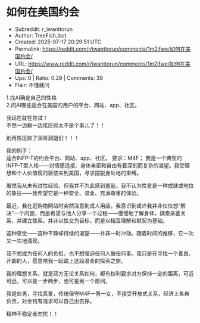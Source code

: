 # 如何在美国约会

- Subreddit: r_iwanttorun
- Author: TreeFish_bot
- Created: 2025-07-17 20:29:51 UTC
- Permalink: https://reddit.com/r/iwanttorun/comments/1m2ifwe/如何在美国约会/
- URL: https://www.reddit.com/r/iwanttorun/comments/1m2ifwe/如何在美国约会/
- Ups: 0 | Ratio: 0.29 | Comments: 39
- Flair: 不懂就问


1.找AI确定自己的性格  
2.问AI哪些适合在美国的用户的平台、网站、app、社区。

我现在就在尝试！  
不然一边躺一边炫压抑太不是个事儿了！！

别再性压抑了润哥润姐们！！！

我的例子：  
适合INFP-T的约会平台、网站、app、社区。 要求：M4F；
我是一个典型的INFP-T型人格——对情感连接、身体亲密和自由有着深刻而复杂的渴望。我受理想和个人价值观的驱使来到美国，寻求摆脱身处地的束缚。

虽然我从未有过性经验，但我并不为此感到羞耻。我不认为性爱是一种成就或地位的象征——我希望它是一种安全、温柔、充满尊重的体验。

最近，我在逛购物网站时突然注意到成人用品。我意识到或许我并非仅仅想“解决”一个问题，而是希望与他人分享一个过程——慢慢地了解身体，探索亲密关系，并建立联系。并非以性交为目标，而是以相互理解和默契为基础。

这种感觉——这种平静却持续的渴望——并非一时冲动。随着时间的推移，它一次又一次地涌现。

我不想成为任何人的负担，也不想强迫任何人做任何事。我只是在寻找一个善良、开朗的人，愿意陪我一起踏上这段温柔的探索之旅。

我的理想关系，就是双方无论关系如何，都有权利要求对方保持一定的距离，可近可远，可以是一步两步，也可是另一个房间。

我是处男，寻找真爱，传统保守M4F一男一女，不接受开放式关系，经济上各自负责，对金钱有渴求可以自己出去挣。

精神不稳定者勿扰！！

